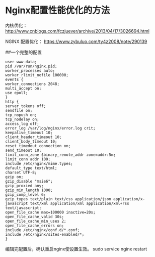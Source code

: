 # Nginx配置性能优化的方法

内核优化：http://www.cnblogs.com/fczjuever/archive/2013/04/17/3026694.html

NGINX 配置优化： https://www.zybuluo.com/ty4z2008/note/290139

##一个完整的配置
    
    user www-data;  
    pid /var/run/nginx.pid;  
    worker_processes auto;  
    worker_rlimit_nofile 100000;  
    events {  
    worker_connections 2048;  
    multi_accept on;  
    use epoll;  
    }  
    http {  
    server_tokens off;  
    sendfile on;  
    tcp_nopush on;  
    tcp_nodelay on;  
    access_log off;  
    error_log /var/log/nginx/error.log crit;  
    keepalive_timeout 10;  
    client_header_timeout 10;  
    client_body_timeout 10;  
    reset_timedout_connection on;  
    send_timeout 10;  
    limit_conn_zone $binary_remote_addr zone=addr:5m;  
    limit_conn addr 100;  
    include /etc/nginx/mime.types;  
    default_type text/html;  
    charset UTF-8;  
    gzip on;  
    gzip_disable "msie6";  
    gzip_proxied any;  
    gzip_min_length 1000;  
    gzip_comp_level 6;  
    gzip_types text/plain text/css application/json application/x-javascript text/xml application/xml application/xml+rss text/javascript;  
    open_file_cache max=100000 inactive=20s;  
    open_file_cache_valid 30s;  
    open_file_cache_min_uses 2;  
    open_file_cache_errors on;  
    include /etc/nginx/conf.d/*.conf;  
    include /etc/nginx/sites-enabled/*;  
    }  

编辑完配置后，确认重启nginx使设置生效。
    sudo service nginx restart  




